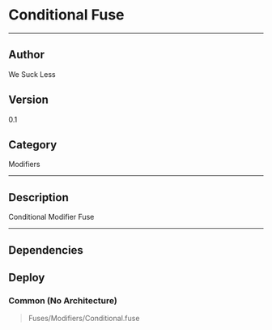 # Conditional Fuse
___

## Author
We Suck Less

## Version
0.1

## Category
Modifiers

___

## Description
Conditional Modifier Fuse

___

## Dependencies

## Deploy

### Common (No Architecture)

> Fuses/Modifiers/Conditional.fuse  
